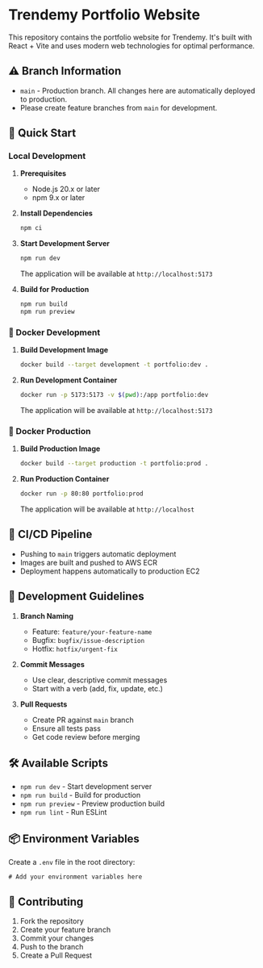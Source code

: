 # Trendemy Portfolio Website

This repository contains the portfolio website for Trendemy. It's built with React + Vite and uses modern web technologies for optimal performance.

## ⚠️ Branch Information
- `main` - Production branch. All changes here are automatically deployed to production.
- Please create feature branches from `main` for development.

## 🚀 Quick Start

### Local Development

1. **Prerequisites**
   - Node.js 20.x or later
   - npm 9.x or later

2. **Install Dependencies**
   ```bash
   npm ci
   ```

3. **Start Development Server**
   ```bash
   npm run dev
   ```
   The application will be available at `http://localhost:5173`

4. **Build for Production**
   ```bash
   npm run build
   npm run preview
   ```

### 🐳 Docker Development

1. **Build Development Image**
   ```bash
   docker build --target development -t portfolio:dev .
   ```

2. **Run Development Container**
   ```bash
   docker run -p 5173:5173 -v $(pwd):/app portfolio:dev
   ```
   The application will be available at `http://localhost:5173`

### 🚀 Docker Production

1. **Build Production Image**
   ```bash
   docker build --target production -t portfolio:prod .
   ```

2. **Run Production Container**
   ```bash
   docker run -p 80:80 portfolio:prod
   ```
   The application will be available at `http://localhost`

## 🔄 CI/CD Pipeline

- Pushing to `main` triggers automatic deployment
- Images are built and pushed to AWS ECR
- Deployment happens automatically to production EC2

## 📝 Development Guidelines

1. **Branch Naming**
   - Feature: `feature/your-feature-name`
   - Bugfix: `bugfix/issue-description`
   - Hotfix: `hotfix/urgent-fix`

2. **Commit Messages**
   - Use clear, descriptive commit messages
   - Start with a verb (add, fix, update, etc.)

3. **Pull Requests**
   - Create PR against `main` branch
   - Ensure all tests pass
   - Get code review before merging

## 🛠️ Available Scripts

- `npm run dev` - Start development server
- `npm run build` - Build for production
- `npm run preview` - Preview production build
- `npm run lint` - Run ESLint

## 📦 Environment Variables

Create a `.env` file in the root directory:
```env
# Add your environment variables here
```

## 🤝 Contributing

1. Fork the repository
2. Create your feature branch
3. Commit your changes
4. Push to the branch
5. Create a Pull Request
